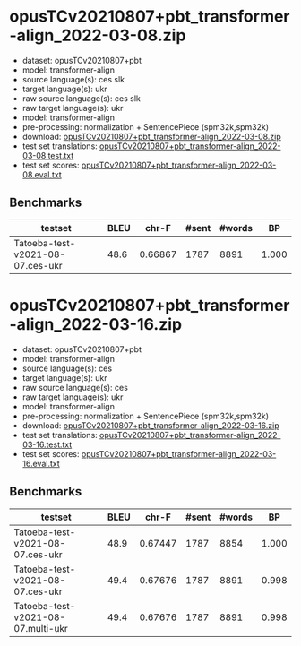 # opusTCv20210807+pbt_transformer-align_2022-03-08.zip

* dataset: opusTCv20210807+pbt
* model: transformer-align
* source language(s): ces slk
* target language(s): ukr
* raw source language(s): ces slk
* raw target language(s): ukr
* model: transformer-align
* pre-processing: normalization + SentencePiece (spm32k,spm32k)
* download: [opusTCv20210807+pbt_transformer-align_2022-03-08.zip](https://object.pouta.csc.fi/Tatoeba-MT-models/ces+slk-ukr/opusTCv20210807+pbt_transformer-align_2022-03-08.zip)
* test set translations: [opusTCv20210807+pbt_transformer-align_2022-03-08.test.txt](https://object.pouta.csc.fi/Tatoeba-MT-models/ces+slk-ukr/opusTCv20210807+pbt_transformer-align_2022-03-08.test.txt)
* test set scores: [opusTCv20210807+pbt_transformer-align_2022-03-08.eval.txt](https://object.pouta.csc.fi/Tatoeba-MT-models/ces+slk-ukr/opusTCv20210807+pbt_transformer-align_2022-03-08.eval.txt)

## Benchmarks

| testset | BLEU  | chr-F | #sent | #words | BP |
|---------|-------|-------|-------|--------|----|
| Tatoeba-test-v2021-08-07.ces-ukr 	| 48.6 	| 0.66867 	| 1787 	| 8891 	| 1.000 |


# opusTCv20210807+pbt_transformer-align_2022-03-16.zip

* dataset: opusTCv20210807+pbt
* model: transformer-align
* source language(s): ces
* target language(s): ukr
* raw source language(s): ces
* raw target language(s): ukr
* model: transformer-align
* pre-processing: normalization + SentencePiece (spm32k,spm32k)
* download: [opusTCv20210807+pbt_transformer-align_2022-03-16.zip](https://object.pouta.csc.fi/Tatoeba-MT-models/ces+slk-ukr/opusTCv20210807+pbt_transformer-align_2022-03-16.zip)
* test set translations: [opusTCv20210807+pbt_transformer-align_2022-03-16.test.txt](https://object.pouta.csc.fi/Tatoeba-MT-models/ces+slk-ukr/opusTCv20210807+pbt_transformer-align_2022-03-16.test.txt)
* test set scores: [opusTCv20210807+pbt_transformer-align_2022-03-16.eval.txt](https://object.pouta.csc.fi/Tatoeba-MT-models/ces+slk-ukr/opusTCv20210807+pbt_transformer-align_2022-03-16.eval.txt)

## Benchmarks

| testset | BLEU  | chr-F | #sent | #words | BP |
|---------|-------|-------|-------|--------|----|
| Tatoeba-test-v2021-08-07.ces-ukr 	| 48.9 	| 0.67447 	| 1787 	| 8854 	| 1.000 |
| Tatoeba-test-v2021-08-07.ces-ukr 	| 49.4 	| 0.67676 	| 1787 	| 8891 	| 0.998 |
| Tatoeba-test-v2021-08-07.multi-ukr 	| 49.4 	| 0.67676 	| 1787 	| 8891 	| 0.998 |

